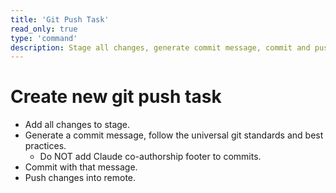 ```yaml
---
title: 'Git Push Task'
read_only: true
type: 'command'
description: Stage all changes, generate commit message, commit and push.
---
```


# Create new git push task

- Add all changes to stage.
- Generate a commit message, follow the universal git standards and best practices.
    - Do NOT add Claude co-authorship footer to commits.
- Commit with that message.
- Push changes into remote.
